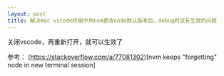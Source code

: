 ```yaml
---
layout: post
title: 解决mac vscode终端中用nvm更改node默认版本后，debug时没有生效的问题
---
```

关闭vscode，再重新打开，就可以生效了

参考：
(https://stackoverflow.com/a/77081302)[nvm keeps "forgetting" node in new terminal session]
